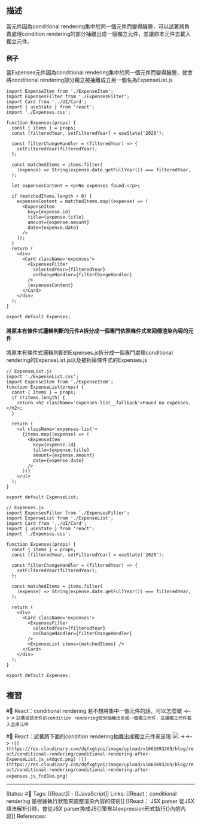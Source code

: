 ## 描述

當元件因為conditional rendering集中於同一個元件而變得臃腫，可以試著將負責處理condition rendering的部分抽離出成一個獨立元件，並讓原本元件去載入獨立元件。

### 例子
當Expenses元件因為conditional rendering集中於同一個元件而變得臃腫，就會將conditional rendering部分獨立被抽離成立另一個名為ExpenseList.js


```
import ExpenseItem from './ExpenseItem';
import ExpensesFilter from './ExpensesFilter';
import Card from '../UI/Card';
import { useState } from 'react';
import './Expenses.css';

function Expenses(props) {
  const { items } = props;
  const [filteredYear, setFilteredYear] = useState('2020');

  const filterChangeHandler = (filteredYear) => {
    setFilteredYear(filteredYear);
  };

  const matchedItems = items.filter(
    (expense) => String(expense.date.getFullYear()) === filteredYear,
  );

  let expensesContent = <p>No expenses found.</p>;

  if (matchedItems.length > 0) {
    expensesContent = matchedItems.map((expense) => (
      <ExpenseItem
        key={expense.id}
        title={expense.title}
        amount={expense.amount}
        date={expense.date}
      />
    ));
  }
  return (
    <div>
      <Card className='expenses'>
        <ExpensesFilter
          selectedYear={filteredYear}
          onChangeHandler={filterChangeHandler}
        />
        {expensesContent}
      </Card>
    </div>
  );
}

export default Expenses;
```

#### 將原本有條件式邏輯判斷的元件A拆分成一個專門依照條件式來回傳渲染內容的元件

將原本有條件式邏輯判斷的Expenses.js拆分成一個專門處理conditional rendering的ExpenseList.js以及被拆掉條件式的Expenses.js


```
// ExpenseList.js
import './ExpenseList.css';
import ExpenseItem from './ExpenseItem';
function ExpenseList(props) {
  const { items } = props;
  if (!items.length) {
    return <h2 className='expenses-list__fallback'>Found no expenses.</h2>;
  }

  return (
    <ul className='expenses-list'>
      {items.map((expense) => (
        <ExpenseItem
          key={expense.id}
          title={expense.title}
          amount={expense.amount}
          date={expense.date}
        />
      ))}
    </ul>
  );
}

export default ExpenseList;

```


```
// Expenses.js
import ExpensesFilter from './ExpensesFilter';
import ExpenseList from './ExpenseList';
import Card from '../UI/Card';
import { useState } from 'react';
import './Expenses.css';

function Expenses(props) {
  const { items } = props;
  const [filteredYear, setFilteredYear] = useState('2020');

  const filterChangeHandler = (filteredYear) => {
    setFilteredYear(filteredYear);
  };

  const matchedItems = items.filter(
    (expense) => String(expense.date.getFullYear()) === filteredYear,
  );

  return (
    <div>
      <Card className='expenses'>
        <ExpensesFilter
          selectedYear={filteredYear}
          onChangeHandler={filterChangeHandler}
        />
        <ExpenseList items={matchedItems} />
      </Card>
    </div>
  );
}

export default Expenses;
```


## 複習

#🧠 React：conditional rendering 若不想將集中一個元件的話，可以怎麼做 ->->-> `試著從該元件的condition rendering部分抽離出來成一個獨立元件，並讓獨立元件載入至原元件`
<!--SR:!2022-12-22,74,250-->


#🧠  React：試著將下面的condition rendering抽離出成獨立元件來呈現 ![](https://res.cloudinary.com/dqfxgtyoi/image/upload/v1661693270/blog/react/conditional-rendering/conditional-rendering-before-example_o3pacr.png) ->->-> `![](https://res.cloudinary.com/dqfxgtyoi/image/upload/v1661693269/blog/react/conditional-rendering/conditional-rendering-after-ExpenseList.js_s4dqvd.png) ![](https://res.cloudinary.com/dqfxgtyoi/image/upload/v1661693269/blog/react/conditional-rendering/conditional-rendering-after-expenses.js_fcd1ko.png)` `
<!--SR:!2023-01-29,39,230-->



---
Status: #🌱 
Tags:
[[React]] - [[JavaScript]]
Links:
[[React：conditional rendering 是根據執行狀態來調整渲染內容的技術]]
[[React： JSX parser 從JSX語法解析{}時，會從JSX parser換成JS引擎來以expression形式執行{}內的內容]]
References: